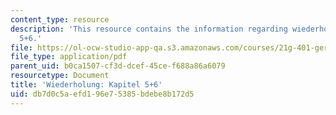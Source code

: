 ```yaml
---
content_type: resource
description: 'This resource contains the information regarding wiederholung: kapitel
  5+6.'
file: https://ol-ocw-studio-app-qa.s3.amazonaws.com/courses/21g-401-german-i-fall-2008/db7d0c5aefd196e75385bdebe8b172d5_MIT21G_401F08_wiedl_5_6.pdf
file_type: application/pdf
parent_uid: b0ca1507-cf3d-dcef-45ce-f688a86a6079
resourcetype: Document
title: 'Wiederholung: Kapitel 5+6'
uid: db7d0c5a-efd1-96e7-5385-bdebe8b172d5
---
```

